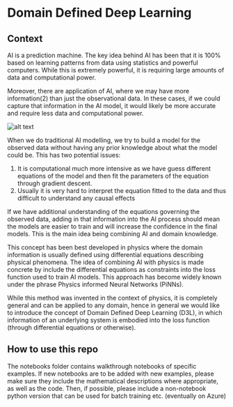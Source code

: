 # Domain Defined Deep Learning

## Context

AI is a prediction machine. The key idea behind AI has been that it is 100% based on learning patterns from data using statistics and powerful computers. While this is extremely powerful, it is requiring large amounts of data and computational power.

Moreover, there are application of AI, where we may have more information(2) than just the observational data. In these cases, if we could capture that information in the AI model, it would likely be more accurate and require less data and computational power.

![alt text](image.png)

When we do traditional AI modelling, we try to build a model for the observed data without having any prior knowledge about what the model could be. This has two potential issues:

1. It is computational much more intensive as we have guess different equations of the model and then fit the parameters of the equation through gradient descent.
2. Usually it is very hard to interpret the equation fitted to the data and thus difficult to understand any causal effects

If we have additional understanding of the equations governing the observed data, adding in that information into the AI process should mean the models are easier to train and will increase the confidence in the final models. This is the main idea being combining AI and domain knowledge.

This concept has been best developed in physics where the domain information is usually defined using differential equations describing physical phenomena. The idea of combining AI with physics is made concrete by include the differential equations as constraints into the loss function used to train AI models. This approach has become widely known under the phrase Physics informed Neural Networks (PiNNs).

While this method was invented in the context of physics, it is completely general and can be applied to any domain, hence in general we would like to introduce the concept of Domain Defined Deep Learning (D3L), in which information of an underlying system is embodied into the loss function (through differential equations or otherwise).

## How to use this repo

The notebooks folder contains walkthrough notebooks of specific examples. 
If new notebooks are to be added with new examples, please make sure they include the mathematical descriptions where appropriate, as well as the code.
Then, if possible, please include a non-notebook python version that can be used for batch training etc. (eventually on Azure)